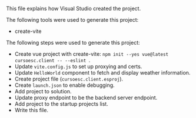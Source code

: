 This file explains how Visual Studio created the project.

The following tools were used to generate this project:
- create-vite

The following steps were used to generate this project:
- Create vue project with create-vite: `npm init --yes vue@latest cursoesc.client -- --eslint `.
- Update `vite.config.js` to set up proxying and certs.
- Update `HelloWorld` component to fetch and display weather information.
- Create project file (`cursoesc.client.esproj`).
- Create `launch.json` to enable debugging.
- Add project to solution.
- Update proxy endpoint to be the backend server endpoint.
- Add project to the startup projects list.
- Write this file.
